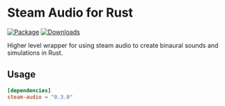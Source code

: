 
# Steam Audio for Rust

[![Package](https://img.shields.io/crates/v/steam-audio.svg)](https://crates.io/crates/steam-audio)
[![Downloads](https://img.shields.io/crates/d/steam-audio.svg)](https://crates.io/crates/steam-audio)

Higher level wrapper for using steam audio to create binaural sounds and simulations in Rust.

## Usage
```toml
[dependencies]
steam-audio = "0.3.0"
```
